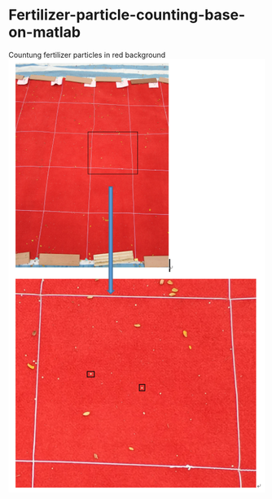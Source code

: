 # Fertilizer-particle-counting-base-on-matlab
 Countung fertilizer particles in red background 
![pic](https://github.com/wyawya/Fertilizer-particle-counting-base-on-matlab/blob/master/project/picture/5.PNG)
